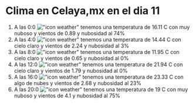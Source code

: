 # Clima en Celaya,mx en el dia 11

1. A las 0:0 !["icon weather"](http://openweathermap.org/img/w/04n.png) tenemos una temperatura de 16.11 C con muy nuboso y  vientos de 0.89 y nubosidad al 74%
1. A las 4:0 !["icon weather"](http://openweathermap.org/img/w/01n.png) tenemos una temperatura de 14.44 C con cielo claro y  vientos de 2.24 y nubosidad al 3%
1. A las 8:0 !["icon weather"](http://openweathermap.org/img/w/01d.png) tenemos una temperatura de 11.95 C con cielo claro y  vientos de 0.65 y nubosidad al 0%
1. A las 12:0 !["icon weather"](http://openweathermap.org/img/w/01d.png) tenemos una temperatura de 21.94 C con cielo claro y  vientos de 1.79 y nubosidad al 0%
1. A las 16:0 !["icon weather"](http://openweathermap.org/img/w/02d.png) tenemos una temperatura de 23.33 C con algo de nubes y  vientos de 2.68 y nubosidad al 23%
1. A las 20:0 !["icon weather"](http://openweathermap.org/img/w/04n.png) tenemos una temperatura de 19 C con muy nuboso y  vientos de 4.1 y nubosidad al 75%

